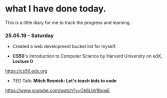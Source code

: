 # what I have done today.
This is a little diary for me to track the progress and learning.

### 25.05.19 - Saturday
- Created a web development bucket list for myself.

- **CS50**'s Introduction to Computer Science by Harvard University on edX, **Lecture 0**

https://cs50.edx.org

- TED Talk: **Mitch Resnick: Let's teach kids to code**

https://www.youtube.com/watch?v=Ok6LbV6bqaE
